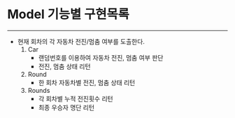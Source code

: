 # Model 기능별 구현목록

---
* 현재 회차의 각 자동차 전진/멈춤 여부를 도출한다.
  1. Car
     - 랜덤번호를 이용하여 자동차 전진, 멈춤 여부 판단
     - 전진, 멈춤 상태 리턴
  2. Round
     - 한 회차 자동차별 전진, 멈춤 상태 리턴
  3. Rounds
     - 각 회차별 누적 전진횟수 리턴
     - 최종 우승자 명단 리턴